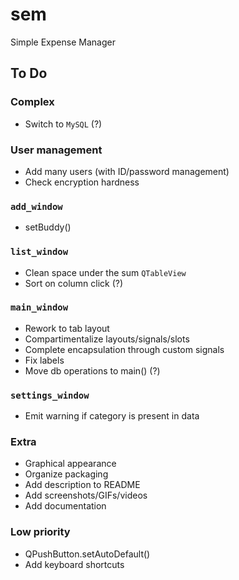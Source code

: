 # sem
Simple Expense Manager


## To Do

### Complex
+ Switch to `MySQL` (?)

### User management
+ Add many users (with ID/password management)
+ Check encryption hardness

### `add_window`
+ setBuddy()

### `list_window`
+ Clean space under the sum `QTableView`
+ Sort on column click (?)

### `main_window`
+ Rework to tab layout
+ Compartimentalize layouts/signals/slots
+ Complete encapsulation through custom signals
+ Fix labels
+ Move db operations to main() (?)

### `settings_window`
+ Emit warning if category is present in data

### Extra
+ Graphical appearance
+ Organize packaging
+ Add description to README
+ Add screenshots/GIFs/videos
+ Add documentation

### Low priority
+ QPushButton.setAutoDefault()
+ Add keyboard shortcuts
